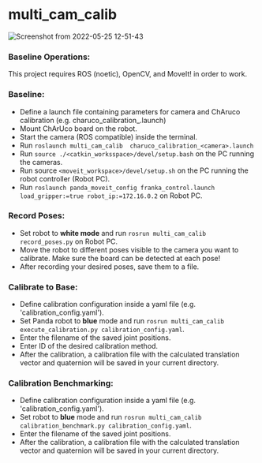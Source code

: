 # multi_cam_calib
![Screenshot from 2022-05-25 12-51-43](https://user-images.githubusercontent.com/12738633/170248789-c41764b2-6b11-41c0-a7d8-fbe5ed10a260.png)
### Baseline Operations:

This project requires ROS (noetic), OpenCV, and MoveIt! in order to work.

### Baseline:
- Define a launch file containing parameters for camera and ChAruco calibration (e.g. charuco_calibration_<camera>.launch)
- Mount ChArUco board on the robot.
- Start the camera (ROS compatible) inside the terminal.
- Run `roslaunch multi_cam_calib  charuco_calibration_<camera>.launch`
- Run `source ./<catkin_worksspace>/devel/setup.bash` on the PC running the cameras.
- Run source `<moveit_workspace>/devel/setup.sh` on  the PC running the robot controller (Robot PC).
- Run `roslaunch panda_moveit_config franka_control.launch load_gripper:=true robot_ip:=172.16.0.2` on Robot PC.

### Record Poses:

- Set robot to **white mode** and run `rosrun multi_cam_calib record_poses.py` on Robot PC.
- Move the robot to different poses visible to the camera you want to calibrate. Make sure the board can be detected at each pose!
- After recording your desired poses, save them to a file.

### Calibrate to Base:
- Define calibration configuration inside a yaml file (e.g. 'calibration_config.yaml').
- Set Panda robot to **blue** mode and run `rosrun multi_cam_calib execute_calibration.py calibration_config.yaml`.
- Enter the filename of the saved joint positions.
- Enter ID of the desired calibration method.
- After the calibration, a calibration file with the calculated translation vector and quaternion will be saved in your current directory.

### Calibration Benchmarking:
- Define calibration configuration inside a yaml file (e.g. 'calibration_config.yaml').
- Set robot to **blue** mode and run `rosrun multi_cam_calib calibration_benchmark.py calibration_config.yaml`.
- Enter the filename of the saved joint positions.
- After the calibration, a calibration file with the calculated translation vector and quaternion will be saved in your current directory.
